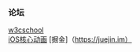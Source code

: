 ### 论坛
[w3cschool](https://www.w3cschool.cn)  
[iOS核心动画](https://zsisme.gitbooks.io/ios-/content/chapter1/layers-and-trees.html) 
[掘金]（https://juejin.im） 
